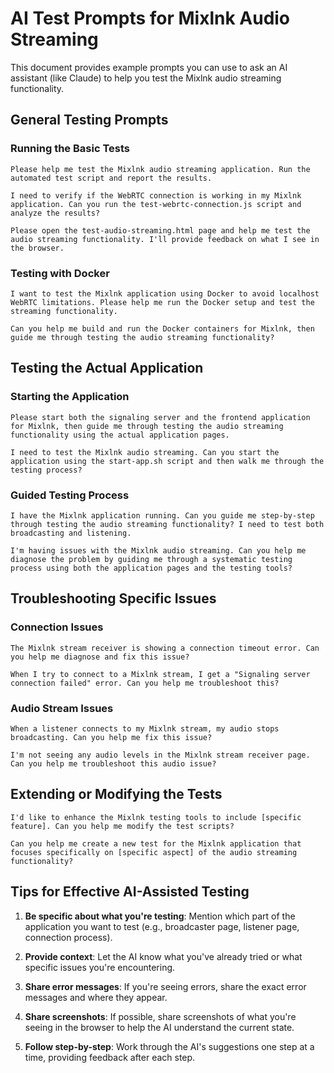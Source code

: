 # AI Test Prompts for Mixlnk Audio Streaming

This document provides example prompts you can use to ask an AI assistant (like Claude) to help you test the Mixlnk audio streaming functionality.

## General Testing Prompts

### Running the Basic Tests

```
Please help me test the Mixlnk audio streaming application. Run the automated test script and report the results.
```

```
I need to verify if the WebRTC connection is working in my Mixlnk application. Can you run the test-webrtc-connection.js script and analyze the results?
```

```
Please open the test-audio-streaming.html page and help me test the audio streaming functionality. I'll provide feedback on what I see in the browser.
```

### Testing with Docker

```
I want to test the Mixlnk application using Docker to avoid localhost WebRTC limitations. Please help me run the Docker setup and test the streaming functionality.
```

```
Can you help me build and run the Docker containers for Mixlnk, then guide me through testing the audio streaming functionality?
```

## Testing the Actual Application

### Starting the Application

```
Please start both the signaling server and the frontend application for Mixlnk, then guide me through testing the audio streaming functionality using the actual application pages.
```

```
I need to test the Mixlnk audio streaming. Can you start the application using the start-app.sh script and then walk me through the testing process?
```

### Guided Testing Process

```
I have the Mixlnk application running. Can you guide me step-by-step through testing the audio streaming functionality? I need to test both broadcasting and listening.
```

```
I'm having issues with the Mixlnk audio streaming. Can you help me diagnose the problem by guiding me through a systematic testing process using both the application pages and the testing tools?
```

## Troubleshooting Specific Issues

### Connection Issues

```
The Mixlnk stream receiver is showing a connection timeout error. Can you help me diagnose and fix this issue?
```

```
When I try to connect to a Mixlnk stream, I get a "Signaling server connection failed" error. Can you help me troubleshoot this?
```

### Audio Stream Issues

```
When a listener connects to my Mixlnk stream, my audio stops broadcasting. Can you help me fix this issue?
```

```
I'm not seeing any audio levels in the Mixlnk stream receiver page. Can you help me troubleshoot this audio issue?
```

## Extending or Modifying the Tests

```
I'd like to enhance the Mixlnk testing tools to include [specific feature]. Can you help me modify the test scripts?
```

```
Can you help me create a new test for the Mixlnk application that focuses specifically on [specific aspect] of the audio streaming functionality?
```

## Tips for Effective AI-Assisted Testing

1. **Be specific about what you're testing**: Mention which part of the application you want to test (e.g., broadcaster page, listener page, connection process).

2. **Provide context**: Let the AI know what you've already tried or what specific issues you're encountering.

3. **Share error messages**: If you're seeing errors, share the exact error messages and where they appear.

4. **Share screenshots**: If possible, share screenshots of what you're seeing in the browser to help the AI understand the current state.

5. **Follow step-by-step**: Work through the AI's suggestions one step at a time, providing feedback after each step.